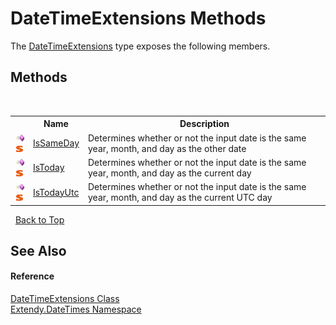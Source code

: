 # DateTimeExtensions Methods
 

The <a href="T_Extendy_DateTimes_DateTimeExtensions">DateTimeExtensions</a> type exposes the following members.


## Methods
&nbsp;<table><tr><th></th><th>Name</th><th>Description</th></tr><tr><td>![Public method](media/pubmethod.gif "Public method")![Static member](media/static.gif "Static member")</td><td><a href="M_Extendy_DateTimes_DateTimeExtensions_IsSameDay">IsSameDay</a></td><td>
Determines whether or not the input date is the same year, month, and day as the other date</td></tr><tr><td>![Public method](media/pubmethod.gif "Public method")![Static member](media/static.gif "Static member")</td><td><a href="M_Extendy_DateTimes_DateTimeExtensions_IsToday">IsToday</a></td><td>
Determines whether or not the input date is the same year, month, and day as the current day</td></tr><tr><td>![Public method](media/pubmethod.gif "Public method")![Static member](media/static.gif "Static member")</td><td><a href="M_Extendy_DateTimes_DateTimeExtensions_IsTodayUtc">IsTodayUtc</a></td><td>
Determines whether or not the input date is the same year, month, and day as the current UTC day</td></tr></table>&nbsp;
<a href="#datetimeextensions-methods">Back to Top</a>

## See Also


#### Reference
<a href="T_Extendy_DateTimes_DateTimeExtensions">DateTimeExtensions Class</a><br /><a href="N_Extendy_DateTimes">Extendy.DateTimes Namespace</a><br />